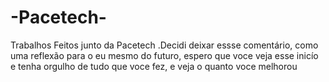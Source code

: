 # -Pacetech-
Trabalhos Feitos junto da Pacetech
.Decidi deixar essse comentário, como uma reflexão para o eu mesmo do futuro, espero que voce veja esse inicío e tenha orgulho de tudo que voce fez, e veja o quanto voce melhorou 
